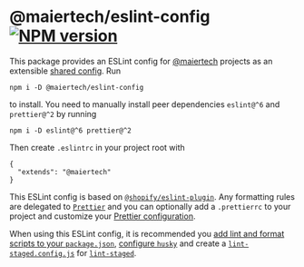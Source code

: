 # @maiertech/eslint-config [![NPM version](https://img.shields.io/npm/v/@maiertech/eslint-config.svg)](https://www.npmjs.com/package/@maiertech/eslint-config)

This package provides an ESLint config for
[@maiertech](https://github.com/maiertech) projects as an extensible
[shared config](https://eslint.org/docs/developer-guide/shareable-configs). Run

    npm i -D @maiertech/eslint-config

to install. You need to manually install peer dependencies `eslint@^6` and
`prettier@^2` by running

    npm i -D eslint@^6 prettier@^2

Then create `.eslintrc` in your project root with

    {
      "extends": "@maiertech"
    }

This ESLint config is based on
[`@shopify/eslint-plugin`](https://github.com/Shopify/web-foundation/tree/master/packages/eslint-plugin).
Any formatting rules are delegated to [`Prettier`](https://prettier.io/) and you
can optionally add a `.prettierrc` to your project and customize your
[Prettier configuration](https://prettier.io/docs/en/configuration.html).

When using this ESLint config, it is recommended you
[add lint and format scripts to your `package.json`](https://github.com/maiertech/eslint-config/blob/master/package.json#L26-L32),
[configure `husky`](https://github.com/maiertech/eslint-config/blob/master/package.json#L26-L32)
and create a
[`lint-staged.config.js`](https://github.com/maiertech/eslint-config/blob/master/lint-staged.config.js)
for [`lint-staged`](https://github.com/okonet/lint-staged).
